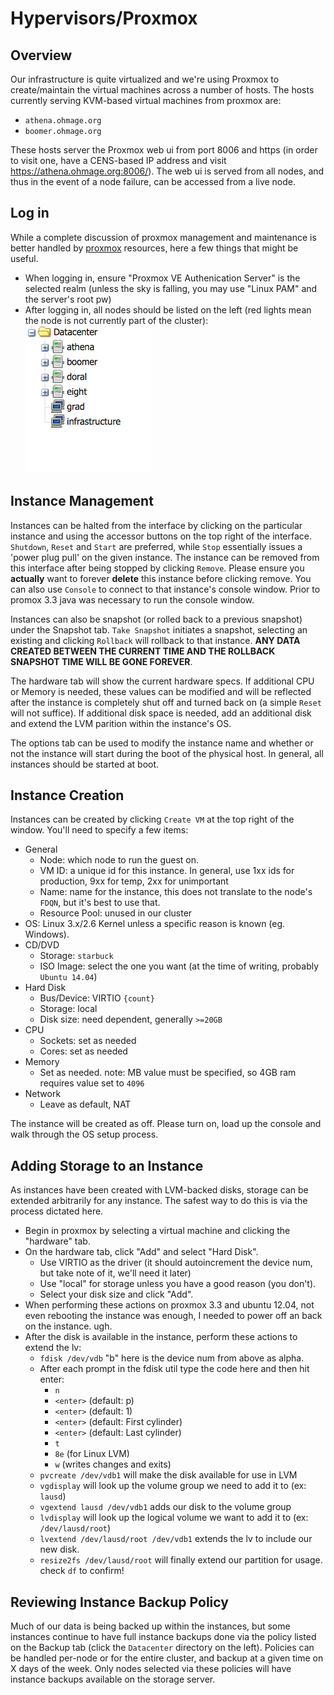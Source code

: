 Hypervisors/Proxmox
=======

Overview
---------

Our infrastructure is quite virtualized and we're using Proxmox to create/maintain the virtual machines across a number of hosts. The hosts currently serving KVM-based virtual machines from proxmox are:

  * `athena.ohmage.org`
  * `boomer.ohmage.org`

These hosts server the Proxmox web ui from port 8006 and https (in order to visit one, have a CENS-based IP address and visit https://athena.ohmage.org:8006/). The web ui is served from all nodes, and thus in the event of a node failure, can be accessed from a live node.

Log in
----------

While a complete discussion of proxmox management and maintenance is better handled by [proxmox](http://proxmox.com) resources, here a few things that might be useful.

  * When logging in, ensure "Proxmox VE Authenication Server" is the selected realm (unless the sky is falling, you may use "Linux PAM" and the server's root pw)
  * After logging in, all nodes should be listed on the left (red lights mean the node is not currently part of the cluster): ![](proxmox01.png)

Instance Management
--------------------

Instances can be halted from the interface by clicking on the particular instance and using the accessor buttons on the top right of the interface.  `Shutdown`, `Reset` and `Start` are preferred, while `Stop` essentially issues a 'power plug pull' on the given instance.  The instance can be removed from this interface after being stopped by clicking `Remove`. Please ensure you **actually** want to forever **delete** this instance before clicking remove. You can also use `Console` to connect to that instance's console window. Prior to promox 3.3 java was necessary to run the console window.

Instances can also be snapshot (or rolled back to a previous snapshot) under the Snapshot tab. `Take Snapshot` initiates a snapshot, selecting an existing and clicking `Rollback` will rollback to that instance.  **ANY DATA CREATED BETWEEN THE CURRENT TIME AND THE ROLLBACK SNAPSHOT TIME WILL BE GONE FOREVER**.

The hardware tab will show the current hardware specs.  If additional CPU or Memory is needed, these values can be modified and will be reflected after the instance is completely shut off and turned back on (a simple `Reset` will not suffice).  If additional disk space is needed, add an additional disk and extend the LVM parition within the instance's OS.

The options tab can be used to modify the instance name and whether or not the instance will start during the boot of the physical host.  In general, all instances should be started at boot.

Instance Creation
-----------------

Instances can be created by clicking `Create VM` at the top right of the window.  You'll need to specify a few items:

  * General
    * Node: which node to run the guest on.
    * VM ID: a unique id for this instance. In general, use 1xx ids for production, 9xx for temp, 2xx for unimportant
    * Name: name for the instance, this does not translate to the node's `FDQN`, but it's best to use that.
    * Resource Pool: unused in our cluster
  * OS: Linux 3.x/2.6 Kernel unless a specific reason is known (eg. Windows).
  * CD/DVD
    * Storage: `starbuck`
    * ISO Image: select the one you want (at the time of writing, probably `Ubuntu 14.04`)
  * Hard Disk
    * Bus/Device: VIRTIO `{count}`
    * Storage: local
    * Disk size: need dependent, generally `>=20GB`
  * CPU
    * Sockets: set as needed
    * Cores: set as needed
  * Memory
    * Set as needed. note: MB value must be specified, so 4GB ram requires value set to `4096`
  * Network
    * Leave as default, NAT

The instance will be created as off. Please turn on, load up the console and walk through the OS setup process.

Adding Storage to an Instance
------------------------------

As instances have been created with LVM-backed disks, storage can be extended arbitrarily for any instance. The safest way to do this is via the process dictated here.

  * Begin in proxmox by selecting a virtual machine and clicking the "hardware" tab.
  * On the hardware tab, click "Add" and select "Hard Disk".
    * Use VIRTIO as the driver (it should autoincrement the device num, but take note of it, we'll need it later)
    * Use "local" for storage unless you have a good reason (you don't).
    * Select your disk size and click "Add".
  * When performing these actions on proxmox 3.3 and ubuntu 12.04, not even rebooting the instance was enough, I needed to power off an back on the instance. ugh.
  * After the disk is available in the instance, perform these actions to extend the lv:
    * `fdisk /dev/vdb` "b" here is the device num from above as alpha.
    * After each prompt in the fdisk util type the code here and then hit enter:
      * `n`
      * `<enter>` (default: p)
      * `<enter>` (default: 1)
      * `<enter>` (default: First cylinder)
      * `<enter>` (default: Last cylinder)
      * `t`
      * `8e` (for Linux LVM)
      * `w` (writes changes and exits)
    * `pvcreate /dev/vdb1` will make the disk available for use in LVM
    * `vgdisplay` will look up the volume group we need to add it to (ex: `lausd`)
    * `vgextend lausd /dev/vdb1` adds our disk to the volume group
    * `lvdisplay` will look up the logical volume we want to add it to (ex: `/dev/lausd/root`)
    * `lvextend /dev/lausd/root /dev/vdb1` extends the lv to include our new disk.
    * `resize2fs /dev/lausd/root` will finally extend our partition for usage. check `df` to confirm!

Reviewing Instance Backup Policy
---------------------------------

Much of our data is being backed up within the instances, but some instances continue to have full instance backups done via the policy listed on the Backup tab (click the `Datacenter` directory on the left). Policies can be handled per-node or for the entire cluster, and backup at a given time on X days of the week. Only nodes selected via these policies will have instance backups available on the storage server.
